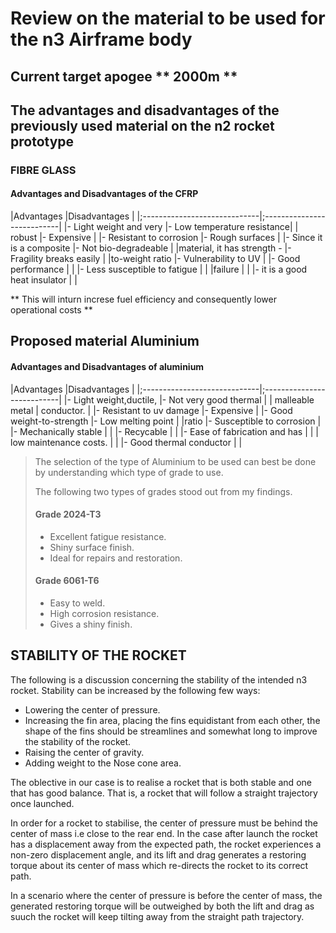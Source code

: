 # Review on the material to be used for the n3 Airframe body 

## Current target apogee ** 2000m **

## The advantages and disadvantages of the previously used material on the n2 rocket prototype

### FIBRE GLASS
#### Advantages and Disadvantages of the CFRP

|Advantages                    |Disadvantages               |
|;-----------------------------|;---------------------------|
|- Light weight and very       |- Low temperature resistance|
| robust                       |- Expensive                 |
|- Resistant to corrosion      |- Rough surfaces            |
|- Since it is a composite     |- Not bio-degradeable       |
|material, it has strength -   |- Fragility breaks easily   |
|to-weight ratio               |- Vulnerability to UV       |
|- Good performance            |                            |
|- Less susceptible to fatigue |                            |
|failure                       |                            |
|- it is a good heat insulator |                            |

** This will inturn increse fuel efficiency and consequently lower operational costs **

## Proposed material **Aluminium**
#### Advantages and Disadvantages of aluminium

|Advantages                    |Disadvantages               |
|;-----------------------------|;---------------------------|
|- Light weight,ductile,       |- Not very good thermal     |
|  malleable metal             |  conductor.                |
|- Resistant to uv damage      |- Expensive                 |
|- Good weight-to-strength     |- Low melting point         |
|ratio                         |- Susceptible to corrosion  |
|- Mechanically stable         |                            |
|- Recycable                   |                            |
|- Ease of fabrication and has |                            |
|  low maintenance costs.      |                            |
|- Good thermal conductor      |                            |

> The selection of the type of Aluminium to be used can best be done by understanding which type of grade to use. 
>
> The following two types of grades stood out from my findings.
>
> #### Grade 2024-T3 
>
> - Excellent fatigue resistance.
> - Shiny surface finish.
> - Ideal for repairs and restoration.
>
> #### Grade 6061-T6
> - Easy to weld.
> - High corrosion resistance.
> - Gives a shiny finish.

## STABILITY OF THE ROCKET

The following is a discussion concerning the stability of the intended n3 rocket. Stability can be increased by the following few ways:
* Lowering the center of pressure.
* Increasing the fin area, placing the fins equidistant from each other, the shape of the fins should be streamlines and somewhat long to improve the stability of the rocket.
* Raising the center of gravity.
* Adding weight to the Nose cone area.

The oblective in our case is to realise a rocket that is both stable and one that has good balance. That is, a rocket that will follow a straight trajectory once launched. 

In order for a rocket to stabilise, the center of pressure must be behind the center of mass i.e close to the rear end. In the case after launch the rocket has a displacement away from the expected path, the rocket experiences a non-zero displacement angle, and its lift and drag generates a restoring torque about its center of mass which re-directs the rocket to its correct path.

In a scenario where the center of pressure is before the center of mass, the generated restoring torque will be outweighed by both the lift and drag as suuch the rocket will keep tilting away from the straight path trajectory.

